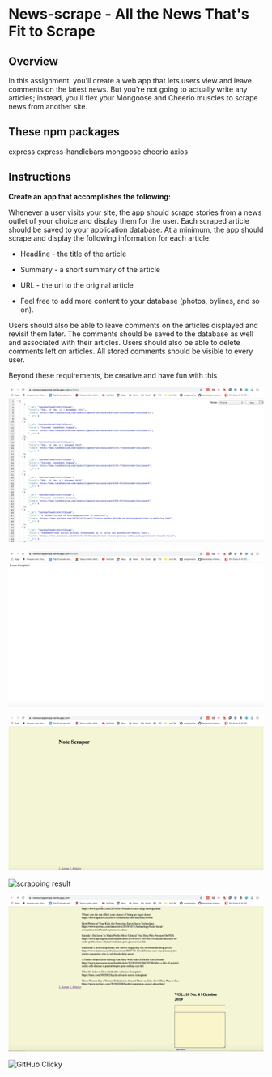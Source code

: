 # News-scrape - All the News That's Fit to Scrape

## Overview

In this assignment, you'll create a web app that lets users view and leave comments on the latest news. But you're not going to actually write any articles; instead, you'll flex your Mongoose and Cheerio muscles to scrape news from another site.

## These npm packages

express
express-handlebars
mongoose
cheerio
axios

## Instructions

**Create an app that accomplishes the following:**

Whenever a user visits your site, the app should scrape stories from a news outlet of your choice and display them for the user. Each scraped article should be saved to your application database. At a minimum, the app should scrape and display the following information for each article:

* Headline - the title of the article

* Summary - a short summary of the article

* URL - the url to the original article

* Feel free to add more content to your database (photos, bylines, and so on).

Users should also be able to leave comments on the articles displayed and revisit them later. The comments should be saved to the database as well and associated with their articles. Users should also be able to delete comments left on articles. All stored comments should be visible to every user.

Beyond these requirements, be creative and have fun with this

![GitHub scraping](./public/assets/img/scrapping.png)

![GitHub complet scraping](./public/assets/img/completscrapping.png)

![landing page](./public/assets/img/landingpage.png)

![scrapping result](./public/assets/img/scrappingresult.png)

![user comment](./public/assets/img/scrappingcomment.png)

![GitHub Clicky](./public/assets/images/screenshot.JPG)
